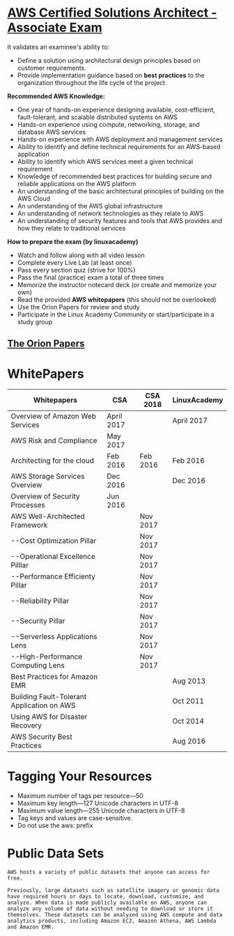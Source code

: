 # [AWS Certified Solutions Architect - Associate Exam](https://amazonaws-china.com/certification/certified-solutions-architect-associate/)

It validates an examinee's ability to:

 - Define a solution using architectural design principles based on customer requirements.
 - Provide implementation guidance based on **best practices** to the organization throughout the life cycle of the project.

**Recommended AWS Knowledge:**

 - One year of hands-on experience designing available, cost-efficient, fault-tolerant, and scalable distributed systems on AWS
 - Hands-on experience using compute, networking, storage, and database AWS services
 - Hands-on experience with AWS deployment and management services
 - Ability to identify and define technical requirements for an AWS-based application
 - Ability to identify which AWS services meet a given technical requirement
 - Knowledge of recommended best practices for building secure and reliable applications on the AWS platform
 - An understanding of the basic architectural principles of building on the AWS Cloud
 - An understanding of the AWS global infrastructure
 - An understanding of network technologies as they relate to AWS
 - An understanding of security features and tools that AWS provides and how they relate to traditional services

**How to prepare the exam (by linuxacademy)**
 - Watch and follow along with all video lesson
 - Complete every Live Lab (at least once)
 - Pass every section quiz (strive for 100%)
 - Pass the final (practice) exam a total of three times
 - Memorize the instructor notecard deck (or create and memorize your own)
 - Read the provided **AWS whitepapers** (this should not be overlooked)
 - Use the Orion Papers for review and study
 - Participate in the Linux Academy Community or start/participate in a study group 

## [The Orion Papers](https://labfiles.linuxacademy.com/aws-csa/orionpapers.html)

# WhitePapers

Whitepapers  |  CSA  |  CSA 2018  |  LinuxAcademy
-------------|-------|------------|-----------------
Overview of Amazon Web Services|April 2017||April 2017
AWS Risk and Compliance|May 2017||
Architecting for the cloud|Feb 2016|Feb 2016|Feb 2016
AWS Storage Services Overview|Dec 2016||Dec 2016
Overview of Security Processes|Jun 2016||
AWS Well-Architected Framework||Nov 2017|
--Cost Optimization Pillar||Nov 2017|
--Operational Excellence Pilllar||Nov 2017|
--Performance Efficienty Pillar||Nov 2017|
--Reliability Pillar||Nov 2017|
--Security Pillar||Nov 2017|
--Serverless Applications Lens||Nov 2017|
--High-Performance Computing Lens||Nov 2017|
Best Practices for Amazon EMR|||Aug 2013
Building Fault-Tolerant Application on AWS|||Oct 2011
Using AWS for Disaster Recovery|||Oct 2014
AWS Security Best Practices|||Aug 2016

# Tagging Your Resources
 - Maximum number of tags per resource—50
 - Maximum key length—127 Unicode characters in UTF-8
 - Maximum value length—255 Unicode characters in UTF-8
 - Tag keys and values are case-sensitive.
 - Do not use the aws: prefix 

# Public Data Sets
    AWS hosts a variety of public datasets that anyone can access for free.
    
    Previously, large datasets such as satellite imagery or genomic data have required hours or days to locate, download, customize, and analyze. When data is made publicly available on AWS, anyone can analyze any volume of data without needing to download or store it themselves. These datasets can be analyzed using AWS compute and data analytics products, including Amazon EC2, Amazon Athena, AWS Lambda and Amazon EMR.
